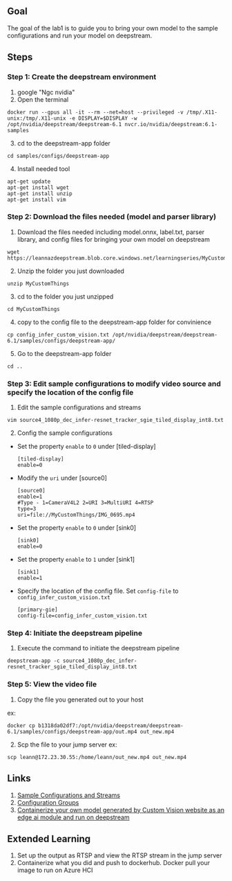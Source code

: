 ## Goal
The goal of the lab1 is to guide you to bring your own model to the sample configurations and run your model on deepstream.

## Steps

### Step 1: Create the deepstream environment
1. google "Ngc nvidia"
2. Open the terminal
```
docker run --gpus all -it --rm --net=host --privileged -v /tmp/.X11-unix:/tmp/.X11-unix -e DISPLAY=$DISPLAY -w /opt/nvidia/deepstream/deepstream-6.1 nvcr.io/nvidia/deepstream:6.1-samples
```
3. cd to the deepstream-app folder
```
cd samples/configs/deepstream-app
```
4. Install needed tool
```
apt-get update
apt-get install wget
apt-get install unzip
apt-get install vim
```

### Step 2: Download the files needed (model and parser library)

1. Download the files needed including model.onnx, label.txt, parser library, and config files for bringing your own model on deepstream 
```
wget https://leannazdeepstream.blob.core.windows.net/learningseries/MyCustomThings.zip
```

2. Unzip the folder you just downloaded
```
unzip MyCustomThings
```

3. cd to the folder you just unzipped
```
cd MyCustomThings
```
4.  copy to the config file to the deepstream-app folder for convinience
```
cp config_infer_custom_vision.txt /opt/nvidia/deepstream/deepstream-6.1/samples/configs/deepstream-app/
```

5. Go to the deepstream-app folder 
```
cd ..
```

### Step 3: Edit sample configurations to modify video source and specify the location of the config file
1. Edit the sample configurations and streams
```
vim source4_1080p_dec_infer-resnet_tracker_sgie_tiled_display_int8.txt
```
2.  Config the sample configurations

- Set the property `enable` to `0` under [tiled-display]
    ```
    [tiled-display]
    enable=0
    ```
- Modify the `uri` under [source0] 
    ```
    [source0]
    enable=1
    #Type - 1=CameraV4L2 2=URI 3=MultiURI 4=RTSP
    type=3
    uri=file://MyCustomThings/IMG_0695.mp4
    ```

- Set the property `enable` to `0` under [sink0]
    ```
    [sink0] 
    enable=0
    ```

- Set the property `enable` to `1` under [sink1]
    ```
    [sink1] 
    enable=1
    ```
- Specify the location of the config file. Set `config-file` to `config_infer_custom_vision.txt`
    ```
    [primary-gie] 
    config-file=config_infer_custom_vision.txt
    ```

### Step 4: Initiate the deepstream pipeline
1. Execute the command to initiate the deepstream pipeline
```
deepstream-app -c source4_1080p_dec_infer-resnet_tracker_sgie_tiled_display_int8.txt
```

### Step 5: View the video file
1. Copy the file you generated out to your host
    
ex:
```
docker cp b1318da02df7:/opt/nvidia/deepstream/deepstream-6.1/samples/configs/deepstream-app/out.mp4 out_new.mp4
```

2.  Scp the file to your jump server
ex:
```
scp leann@172.23.30.55:/home/leann/out_new.mp4 out_new.mp4
```

## Links
1. [Sample Configurations and Streams](https://docs.nvidia.com/metropolis/deepstream/5.0/dev-guide/index.html#page/DeepStream_Development_Guide/deepstream_Sample_configs_and_Streams.html)
2. [Configuration Groups](https://docs.nvidia.com/metropolis/deepstream/5.0/dev-guide/index.html#page/DeepStream_Development_Guide/deepstream_ref_app_deepstream_app.html#wwpID0E02D0HA)
3. [Containerize your own model generated by Custom Vision website as an edge ai module and run on deepstream](https://github.com/leannhuang/cv-model-with-deepstream-on-kubernetes)

## Extended Learning
1. Set up the output as RTSP and view the RTSP stream in the jump server
2. Containerize what you did and push to dockerhub. Docker pull your image to run on Azure HCI
